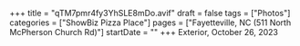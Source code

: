+++
title = "qTM7pmr4fy3YhSLE8mDo.avif"
draft = false
tags = ["Photos"]
categories = ["ShowBiz Pizza Place"]
pages = ["Fayetteville, NC (511 North McPherson Church Rd)"]
startDate = ""
+++
Exterior, October 26, 2023
